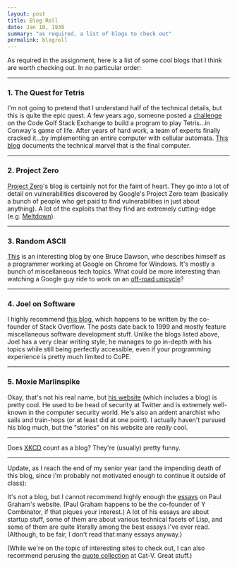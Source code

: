 ```yaml
---
layout: post
title: Blog Roll
date: Jan 10, 1938
summary: "as required, a list of blogs to check out"
permalink: blogroll
---
```


As required in the assignment, here is a list of some cool blogs that I think are worth checking out. In no particular order:

---
### 1. The Quest for Tetris
I'm not going to pretend that I understand half of the technical details, but this is quite the epic quest. A few years ago, someone posted a [challenge](https://codegolf.stackexchange.com/questions/11880/build-a-working-game-of-tetris-in-conways-game-of-life) on the Code Golf Stack Exchange to build a program to play Tetris...in Conway's game of life. After years of hard work, a team of experts finally cracked it...by implementing an entire computer with cellular automata. [This blog](http://blog.phinotpi.com/) documents the technical marvel that is the final computer.

---
### 2. Project Zero
[Project Zero](https://googleprojectzero.blogspot.com/)'s blog is certainly not for the faint of heart. They go into a lot of detail on vulnerabilities discovered by Google's Project Zero team (basically a bunch of people who get paid to find vulnerabilities in just about anything). A lot of the exploits that they find are extremely cutting-edge (e.g. [Meltdown](https://googleprojectzero.blogspot.com/2018/01/reading-privileged-memory-with-side.html)).

---
### 3. Random ASCII
[This](https://randomascii.wordpress.com/) is an interesting blog by one Bruce Dawson, who describes himself as a programmer working at Google on Chrome for Windows. It's mostly a bunch of miscellaneous tech topics. What could be more interesting than watching a Google guy ride to work on an [off-road unicycle](https://www.youtube.com/watch?v=Ys_jLSh8anI&list=PLruaMhkVkeS-3FI2mtjTlMffGNrIz85pH&index=2)?

---
### 4. Joel on Software
I highly recommend [this blog](https://www.joelonsoftware.com/), which happens to be written by the co-founder of Stack Overflow. The posts date back to 1999 and mostly feature miscellaneous software development stuff. Unlike the blogs listed above, Joel has a very clear writing style; he manages to go in-depth with his topics while still being perfectly accessible, even if your programming experience is pretty much limited to CoPE.

---
### 5. Moxie Marlinspike
Okay, that's not his real name, but [his website](https://moxie.org/blog/) (which includes a blog) is pretty cool. He used to be head of security at Twitter and is extremely well-known in the computer security world. He's also an ardent anarchist who sails and train-hops (or at least did at one point). I actually haven't pursued his blog much, but the "stories" on his website are *really* cool.

---
Does [XKCD](https://xkcd.com/) count as a blog? They're (usually) pretty funny.

---
Update, as I reach the end of my senior year (and the impending death of this blog, since I'm probably not motivated enough to continue it outside of class):

It's not a blog, but I cannot recommend highly enough the [essays](http://www.paulgraham.com/articles.html) on Paul Graham's website. (Paul Graham happens to be the co-founder of Y Combinator, if that piques your interest.) A lot of his essays are about startup stuff, some of them are about various technical facets of Lisp, and some of them are quite literally among the best essays I've ever read. (Although, to be fair, I don't read that many essays anyway.)

(While we're on the topic of interesting sites to check out, I can also recommend perusing the [quote collection](http://quotes.cat-v.org/) at Cat-V. Great stuff.)
